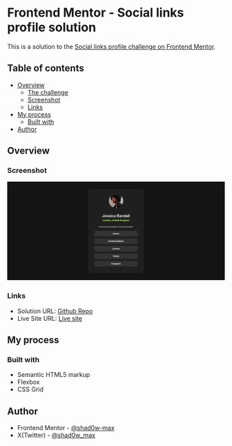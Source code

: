 # Frontend Mentor - Social links profile solution

This is a solution to the [Social links profile challenge on Frontend Mentor](https://www.frontendmentor.io/challenges/social-links-profile-UG32l9m6dQ).  

## Table of contents

- [Overview](#overview)
  - [The challenge](#the-challenge)
  - [Screenshot](#screenshot)
  - [Links](#links)
- [My process](#my-process)
  - [Built with](#built-with) 
- [Author](#author) 

## Overview 

### Screenshot

![](./screenshot.png) 

### Links

- Solution URL: [Github Repo](https://github.com/shad0w-max/social-links-profile)
- Live Site URL: [Live site](https://shad0w-max.github.io/social-links-profile/)

## My process

### Built with

- Semantic HTML5 markup 
- Flexbox
- CSS Grid  

## Author

- Frontend Mentor - [@shad0w-max](https://www.frontendmentor.io/profile/shad0w-max)
- X(Twitter) - [@shad0w_max](https://x.com/shad0w_max)